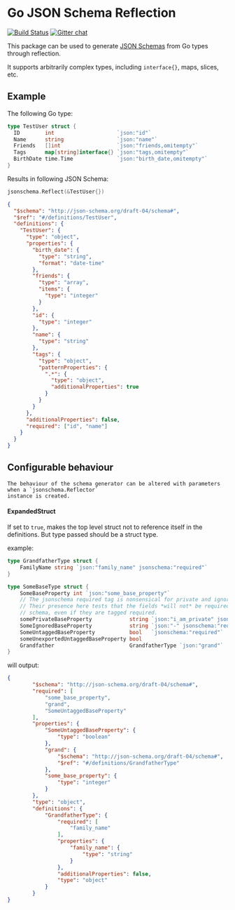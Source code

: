 # Go JSON Schema Reflection
[![Build Status](https://travis-ci.org/alecthomas/jsonschema.png)](https://travis-ci.org/alecthomas/jsonschema) [![Gitter chat](https://badges.gitter.im/alecthomas.png)](https://gitter.im/alecthomas/Lobby)

This package can be used to generate [JSON Schemas](http://json-schema.org/latest/json-schema-validation.html) from Go types through reflection.

It supports arbitrarily complex types, including `interface{}`, maps, slices, etc.

## Example

The following Go type:

```go
type TestUser struct {
  ID        int                    `json:"id"`
  Name      string                 `json:"name"`
  Friends   []int                  `json:"friends,omitempty"`
  Tags      map[string]interface{} `json:"tags,omitempty"`
  BirthDate time.Time              `json:"birth_date,omitempty"`
}
```

Results in following JSON Schema:

```go
jsonschema.Reflect(&TestUser{})
```

```json
{
  "$schema": "http://json-schema.org/draft-04/schema#",
  "$ref": "#/definitions/TestUser",
  "definitions": {
    "TestUser": {
      "type": "object",
      "properties": {
        "birth_date": {
          "type": "string",
          "format": "date-time"
        },
        "friends": {
          "type": "array",
          "items": {
            "type": "integer"
          }
        },
        "id": {
          "type": "integer"
        },
        "name": {
          "type": "string"
        },
        "tags": {
          "type": "object",
          "patternProperties": {
            ".*": {
              "type": "object",
              "additionalProperties": true
            }
          }
        }
      },
      "additionalProperties": false,
      "required": ["id", "name"]
    }
  }
}
```
## Configurable behaviour
	The behaviour of the schema generator can be altered with parameters when a `jsonschema.Reflector`
	instance is created.
#### ExpandedStruct
If set to ```true```, makes the top level struct not to reference itself in the definitions. But type passed should be a struct type.

example:

```go
type GrandfatherType struct {
	FamilyName string `json:"family_name" jsonschema:"required"`
}

type SomeBaseType struct {
	SomeBaseProperty int `json:"some_base_property"`
	// The jsonschema required tag is nonsensical for private and ignored properties.
	// Their presence here tests that the fields *will not* be required in the output
	// schema, even if they are tagged required.
	somePrivateBaseProperty            string `json:"i_am_private" jsonschema:"required"`
	SomeIgnoredBaseProperty            string `json:"-" jsonschema:"required"`
	SomeUntaggedBaseProperty           bool   `jsonschema:"required"`
	someUnexportedUntaggedBaseProperty bool
	Grandfather                        GrandfatherType `json:"grand"`
}


```

will output:

```json
{
		"$schema": "http://json-schema.org/draft-04/schema#",
		"required": [
			"some_base_property",
			"grand",
			"SomeUntaggedBaseProperty"
		],
		"properties": {
			"SomeUntaggedBaseProperty": {
				"type": "boolean"
			},
			"grand": {
				"$schema": "http://json-schema.org/draft-04/schema#",
				"$ref": "#/definitions/GrandfatherType"
			},
			"some_base_property": {
				"type": "integer"
			}
		},
		"type": "object",
		"definitions": {
			"GrandfatherType": {
				"required": [
					"family_name"
				],
				"properties": {
					"family_name": {
						"type": "string"
					}
				},
				"additionalProperties": false,
				"type": "object"
			}
		}
}
```
